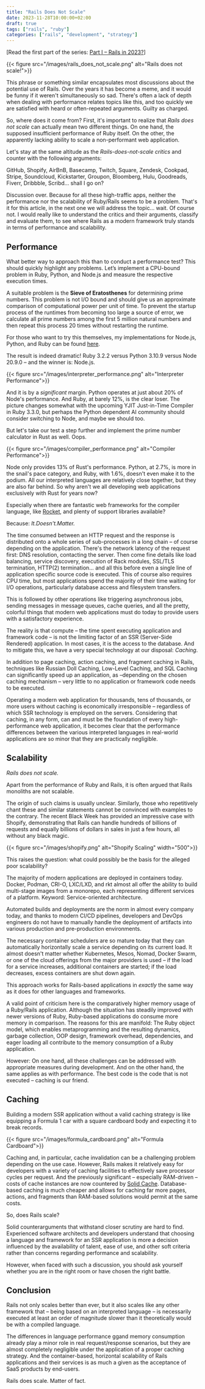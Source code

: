 ```yaml
---
title: "Rails Does Not Scale"
date: 2023-11-28T10:00:00+02:00
draft: true
tags: ["rails", "ruby"]
categories: ["rails", "development", "strategy"]
---
```


\[Read the first part of the series: [Part I – Rails in 2023?](/posts/rails-in-2023)\]

{{< figure src="/images/rails_does_not_scale.png" alt="Rails does not scale!">}}

This phrase or something similar encapsulates most discussions about the potential use of Rails. Over the years it has become a meme, and it would be funny if it weren't simultaneously so sad. There's often a lack of depth when dealing with performance relates topics like this, and too quickly we are satisfied with heard or often-repeated arguments. Guilty as charged.

So, where does it come from? First, it's important to realize that _Rails does not scale_ can actually mean two different things. On one hand, the supposed insufficient performance of Ruby itself. On the other, the apparently lacking ability to scale a non-performant web application.

Let's stay at the same altitude as the _Rails-does-not-scale critics_ and counter with the following arguments:

GitHub, Shopify, AirBnB, Basecamp, Twitch, Square, Zendesk, Cookpad, Stripe, Soundcloud, Kickstarter, Groupon, Bloomberg, Hulu, Goodreads, Fiverr, Dribbble, Scribd… shall I go on?

Discussion over. Because for all these high-traffic apps, neither the performance nor the scalability of Ruby/Rails seems to be a problem. That's it for this article, in the next one we will address the topic… wait. Of course not. I would really like to understand the critics and their arguments, classify and evaluate them, to see where Rails as a modern framework truly stands in terms of performance and scalability.

## Performance

What better way to approach this than to conduct a performance test? This should quickly highlight any problems. Let’s implement a CPU-bound problem in Ruby, Python, and Node.js and measure the respective execution times.

A suitable problem is the **Sieve of Eratosthenes** for determining prime numbers. This problem is not I/O bound and should give us an approximate comparison of computational power per unit of time. To prevent the startup process of the runtimes from becoming too large a source of error, we calculate all prime numbers among the first 5 million natural numbers and then repeat this process 20 times without restarting the runtime.

For those who want to try this themselves, my implementations for Node.js, Python, and Ruby can be found [here](https://github.com/janroesner/perftest).

The result is indeed dramatic! Ruby 3.2.2 versus Python 3.10.9 versus Node 20.9.0 – and the winner is: Node.js.

{{< figure src="/images/interpreter_performance.png" alt="Interpreter Performance">}}

And it is by a _significant_ margin. Python operates at just about 20% of Node's performance. And Ruby, at barely 12%, is the clear loser. The picture changes somewhat with the upcoming YJIT Just-in-Time Compiler in Ruby 3.3.0, but perhaps the Python dependent AI community should consider switching to Node, and maybe we should too.

But let's take our test a step further and implement the prime number calculator in Rust as well. Oops.

{{< figure src="/images/compiler_performance.png" alt="Compiler Performance">}}

Node only provides 13% of Rust's performance. Python, at 2.7%, is more in the snail's pace category, and Ruby, with 1.6%, doesn't even make it to the podium. All our interpreted languages are relatively close together, but they are also far behind. So why aren't we all developing web applications exclusively with Rust for years now?

Especially when there are fantastic web frameworks for the compiler language, like [Rocket](https://rocket.rs/), and plenty of support libraries available?

Because: _It.Doesn't.Matter._

The time consumed between an HTTP request and the response is distributed onto a whole series of sub-processes in a long chain – of course depending on the application. There's the network latency of the request first: DNS resolution, contacting the server. Then come fine details like load balancing, service discovery, execution of Rack modules, SSL/TLS termination, HTTP(2) termination… and all this before even a single line of application specific source code is executed. This of course also requires CPU time, but most applications spend the majority of their time waiting for I/O operations, particularly database access and filesystem transfers.

This is followed by other operations like triggering asynchronous jobs, sending messages in message queues, cache queries, and all the pretty, colorful things that modern web applications must do today to provide users with a satisfactory experience.

The reality is that compute – the time spent executing application and framework code – is not the limiting factor of an SSR (Server-Side Rendered) application. In most cases, it is the access to the database. And to mitigate this, we have a very special technology at our disposal: _Caching_.

In addition to page caching, action caching, and fragment caching in Rails, techniques like Russian Doll Caching, Low-Level Caching, and SQL Caching can significantly speed up an application, as –depending on the chosen caching mechanism – very little to no application or framework code needs to be executed.

Operating a modern web application for thousands, tens of thousands, or more users without caching is economically irresponsible – regardless of which SSR technology is employed on the servers. Considering that caching, in any form, can and must be the foundation of every high-performance web application, it becomes clear that the performance differences between the various interpreted languages in real-world applications are so minor that they are practically negligible.

## Scalability

_Rails does not scale._

Apart from the performance of Ruby and Rails, it is often argued that Rails monoliths are not scalable.

The origin of such claims is usually unclear. Similarly, those who repetitively chant these and similar statements cannot be convinced with examples to the contrary. The recent Black Week has provided an impressive case with Shopify, demonstrating that Rails can handle hundreds of billions of requests and equally billions of dollars in sales in just a few hours, all without any black magic.

{{< figure src="/images/shopify.png" alt="Shopify Scaling" width="500">}}

This raises the question: what could possibly be the basis for the alleged poor scalability?

The majority of modern applications are deployed in containers today. Docker, Podman, CRI-O, LXC/LXD, and rkt almost all offer the ability to build multi-stage images from a monorepo, each representing different services of a platform. Keyword: Service-oriented architecture.

Automated builds and deployments are the norm in almost every company today, and thanks to modern CI/CD pipelines, developers and DevOps engineers do not have to manually handle the deployment of artifacts into various production and pre-production environments.

The necessary container schedulers are so mature today that they can automatically horizontally scale a service depending on its current load. It almost doesn't matter whether Kubernetes, Mesos, Nomad, Docker Swarm, or one of the cloud offerings from the major providers is used – if the load for a service increases, additional containers are started; if the load decreases, excess containers are shut down again.

This approach works for Rails-based applications in _exactly_ the same way as it does for other languages and frameworks.

A valid point of criticism here is the comparatively higher memory usage of a Ruby/Rails application. Although the situation has steadily improved with newer versions of Ruby, Ruby-based applications do consume more memory in comparison. The reasons for this are manifold: The Ruby object model, which enables metaprogramming and the resulting dynamics, garbage collection, OOP design, framework overhead, dependencies, and eager loading all contribute to the memory consumption of a Ruby application.

However: On one hand, all these challenges can be addressed with appropriate measures during development. And on the other hand, the same applies as with performance. The best code is the code that is not executed – caching is our friend.

## Caching

Building a modern SSR application without a valid caching strategy is like equipping a Formula 1 car with a square cardboard body and expecting it to break records.

{{< figure src="/images/formula_cardboard.png" alt="Formula Cardboard">}}

Caching and, in particular, cache invalidation can be a challenging problem depending on the use case. However, Rails makes it relatively easy for developers with a variety of caching facilities to effectively save processor cycles per request. And the previously significant – especially RAM-driven – costs of cache instances are now countered by [Solid Cache](https://dev.37signals.com/solid-cache/). Database-based caching is much cheaper and allows for caching far more pages, actions, and fragments than RAM-based solutions would permit at the same costs.

So, does Rails scale?

Solid counterarguments that withstand closer scrutiny are hard to find. Experienced software architects and developers understand that choosing a language and framework for an SSR application is more a decision influenced by the availability of talent, ease of use, and other soft criteria rather than concerns regarding performance and scalability.

However, when faced with such a discussion, you should ask yourself whether you are in the right room or have chosen the right battle.

## Conclusion

Rails not only scales better than ever, but it also scales like any other framework that – being based on an interpreted language – is necessarily executed at least an order of magnitude slower than it theoretically would be with a compiled language.

The differences in language performance ggand memory consumption already play a minor role in real request/response scenarios, but they are almost completely negligible under the application of a proper caching strategy. And the container-based, horizontal scalability of Rails applications and their services is as much a given as the acceptance of SaaS products by end-users.

Rails does scale. Matter of fact.

